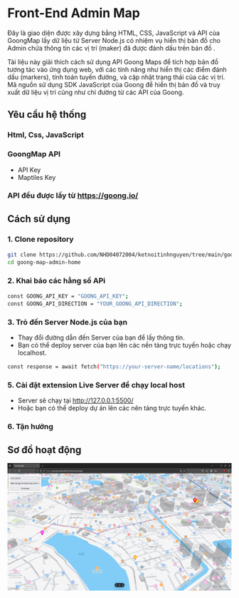 # Front-End Admin Map

Đây là giao diện được xây dựng bằng HTML, CSS, JavaScript và API của GoongMap lấy dữ liệu từ Server Node.js có nhiệm vụ hiển thị bản đồ cho Admin chứa thông tin các vị trí (maker) đã được đánh dấu trên bản đồ .

Tài liệu này giải thích cách sử dụng API Goong Maps để tích hợp bản đồ tương tác vào ứng dụng web, với các tính năng như hiển thị các điểm đánh dấu (markers), tính toán tuyến đường, và cập nhật trạng thái của các vị trí. Mã nguồn sử dụng SDK JavaScript của Goong để hiển thị bản đồ và truy xuất dữ liệu vị trí cũng như chỉ đường từ các API của Goong.

## Yêu cầu hệ thống

### Html, Css, JavaScript

### GoongMap API
- API Key
- Maptiles Key

### API đều được lấy từ https://goong.io/

## Cách sử dụng

### 1. Clone repository

```bash
git clone https://github.com/NHD04072004/ketnoitinhnguyen/tree/main/goong-map-admin-home
cd goong-map-admin-home
```
### 2. Khai báo các hằng số  APi

```bash
const GOONG_API_KEY = "GOONG_API_KEY";
const GOONG_API_DIRECTION = "YOUR_GOONG_API_DIRECTION";
```

### 3. Trỏ đến Server Node.js của bạn

- Thay đổi đường dẫn đến Server của bạn để lấy thông tin.
- Bạn có thể deploy server của bạn lên các nền tảng trực tuyến hoặc chạy localhost.

```bash
const response = await fetch("https://your-server-name/locations");
```

### 5. Cài đặt extension **Live Server** để chạy local host
- Server sẽ chạy tại http://127.0.0.1:5500/
- Hoặc bạn có thể deploy dự án lên các nên tảng trực tuyến khác.

### 6. Tận hưởng

## Sơ đồ hoạt động

<p align="center">
    <img src="https://github.com/NHD04072004/ketnoitinhnguyen/blob/main/docs/images/goong-map-admin.png?raw=true">
</p>
